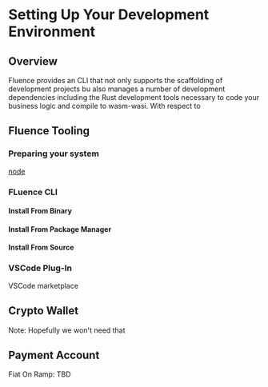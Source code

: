 # Setting Up Your Development Environment

## Overview

Fluence provides an CLI that not only supports the scaffolding of development projects bu also manages a number of development dependencies including the Rust development tools necessary to code your business logic and compile to wasm-wasi. With respect to 


## Fluence Tooling

### Preparing your system

[node](https://nodejs.org/en/learn/getting-started/how-to-install-nodejs)

### FLuence CLI

#### Install From Binary

#### Install From Package Manager

#### Install From Source


### VSCode Plug-In

VSCode marketplace


## Crypto Wallet

Note: Hopefully we won't need that

## Payment Account

Fiat On Ramp: TBD


